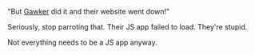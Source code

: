 "But [Gawker](http://gawker.com/) did it and their website went down!"

Seriously, stop parroting that. Their JS app failed to load. They're stupid.

Not everything needs to be a JS app anyway.

